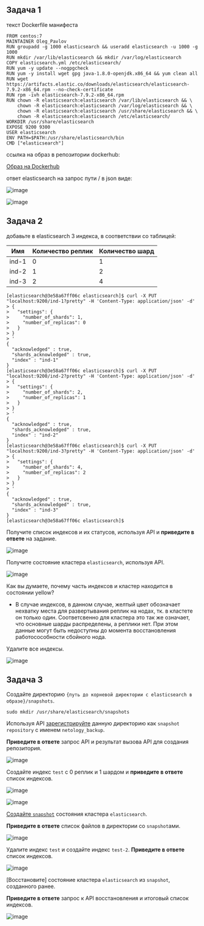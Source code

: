 ## Задача 1

текст Dockerfile манифеста

```
FROM centos:7
MAINTAINER Oleg_Pavlov
RUN groupadd -g 1000 elasticsearch && useradd elasticsearch -u 1000 -g 1000
RUN mkdir /var/lib/elasticsearch && mkdir /var/log/elasticsearch
COPY elasticsearch.yml /etc/elasticsearch/
RUN yum -y update --nogpgcheck
RUN yum -y install wget gpg java-1.8.0-openjdk.x86_64 && yum clean all
RUN wget https://artifacts.elastic.co/downloads/elasticsearch/elasticsearch-7.9.2-x86_64.rpm --no-check-certificate
RUN rpm -ivh elasticsearch-7.9.2-x86_64.rpm
RUN chown -R elasticsearch:elasticsearch /var/lib/elasticsearch && \
    chown -R elasticsearch:elasticsearch /var/log/elasticsearch && \
    chown -R elasticsearch:elasticsearch /usr/share/elasticsearch && \
    chown -R elasticsearch:elasticsearch /etc/elasticsearch/
WORKDIR /usr/share/elasticsearch
EXPOSE 9200 9300
USER elasticsearch
ENV PATH=$PATH:/usr/share/elasticsearch/bin
CMD ["elasticsearch"]
```
ссылка на образ в репозитории dockerhub:

[Образ на Dockerhub](https://hub.docker.com/r/pavlovob/esi)

ответ elasticsearch на запрос пути / в json виде:

![image](https://user-images.githubusercontent.com/22905019/163001487-6f555fac-27e2-4a16-8b52-72ab91a66165.png)

![image](https://user-images.githubusercontent.com/22905019/160901532-2a5fbfbe-cddc-4f67-abcb-182e26964991.png)

## Задача 2

добавьте в elasticsearch 3 индекса, в соответствии со таблицей:

| Имя | Количество реплик | Количество шард |
|-----|-------------------|-----------------|
| ind-1| 0 | 1 |
| ind-2 | 1 | 2 |
| ind-3 | 2 | 4 |

```
[elasticsearch@3e58a67ff06c elasticsearch]$ curl -X PUT "localhost:9200/ind-1?pretty" -H 'Content-Type: application/json' -d'
> {
>   "settings": {
>     "number_of_shards": 1,
>     "number_of_replicas": 0
>   }
> }
> '
{
  "acknowledged" : true,
  "shards_acknowledged" : true,
  "index" : "ind-1"
}
[elasticsearch@3e58a67ff06c elasticsearch]$ curl -X PUT "localhost:9200/ind-2?pretty" -H 'Content-Type: application/json' -d'
> {
>   "settings": {
>     "number_of_shards": 2,
>     "number_of_replicas": 1
>   }
> }
> '
{
  "acknowledged" : true,
  "shards_acknowledged" : true,
  "index" : "ind-2"
}
[elasticsearch@3e58a67ff06c elasticsearch]$ curl -X PUT "localhost:9200/ind-3?pretty" -H 'Content-Type: application/json' -d'
> {
>   "settings": {
>     "number_of_shards": 4,
>     "number_of_replicas": 2
>   }
> }
> '
{
  "acknowledged" : true,
  "shards_acknowledged" : true,
  "index" : "ind-3"
}
[elasticsearch@3e58a67ff06c elasticsearch]$ 
```
Получите список индексов и их статусов, используя API и **приведите в ответе** на задание.

![image](https://user-images.githubusercontent.com/22905019/160665046-e6011220-79c8-4717-b830-31e4a88e2571.png)

Получите состояние кластера `elasticsearch`, используя API.

![image](https://user-images.githubusercontent.com/22905019/160666055-b09f5729-c4a1-44b5-be8b-d474454a8ac3.png)

Как вы думаете, почему часть индексов и кластер находится в состоянии yellow?

- В случае индексов, в данном случае, желтый цвет обозначает нехватку места для развертывания реплик на нодах, тк. в кластете он только один. Соответсвенно для кластера это так же означает, что основные шарды распределены, а реплики нет. При этом данные могут быть недоступны до момента восстановления работосособности сбойного нода.

Удалите все индексы.

![image](https://user-images.githubusercontent.com/22905019/160667661-5c90e86a-cad4-47f2-8f98-4c48fb749f1b.png)

## Задача 3
Создайте директорию `{путь до корневой директории с elasticsearch в образе}/snapshots`.

```
sudo mkdir /usr/share/elasticsearch/snapshots
```

Используя API [зарегистрируйте](https://www.elastic.co/guide/en/elasticsearch/reference/current/snapshots-register-repository.html#snapshots-register-repository) 
данную директорию как `snapshot repository` c именем `netology_backup`.

**Приведите в ответе** запрос API и результат вызова API для создания репозитория.

![image](https://user-images.githubusercontent.com/22905019/163004774-1e0f7440-4125-4ce3-af29-56f0802b5778.png)

Создайте индекс `test` с 0 реплик и 1 шардом и **приведите в ответе** список индексов.

![image](https://user-images.githubusercontent.com/22905019/163006180-eba02b00-299e-4966-ac81-461e4a0f13a5.png)

![image](https://user-images.githubusercontent.com/22905019/163006402-216d5c44-41fc-4752-bc18-327c0431a1c5.png)

[Создайте `snapshot`](https://www.elastic.co/guide/en/elasticsearch/reference/current/snapshots-take-snapshot.html) 
состояния кластера `elasticsearch`.

**Приведите в ответе** список файлов в директории со `snapshot`ами.

![image](https://user-images.githubusercontent.com/22905019/163007446-7dbfa824-dce3-4cfd-9571-44b6062c1838.png)

Удалите индекс `test` и создайте индекс `test-2`. **Приведите в ответе** список индексов.

![image](https://user-images.githubusercontent.com/22905019/163008257-2f259b03-04b8-4af7-a9b3-e1017ca03f30.png)

[Восстановите] состояние
кластера `elasticsearch` из `snapshot`, созданного ранее. 

**Приведите в ответе** запрос к API восстановления и итоговый список индексов.

![image](https://user-images.githubusercontent.com/22905019/163009121-53f59358-28da-45bc-97de-7480900e0a85.png)

